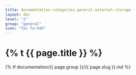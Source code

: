 ```yaml
---
title: documentation.categories.general.external-storage
layout: doc
level: "2"
group: "general"
icon: "fas fa-hdd"
---
```


# {% t {{ page.title }} %}

{% tf documentation/{{ page.group }}/{{ page.slug }}.md %}
